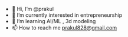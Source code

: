 - 👋 Hi, I’m @prakul
- 👀 I’m currently interested in entrepreneurship  
- 🌱 I’m learning AI/ML , 3d modeling
- 📫 How to reach me prakul828@gmail.com

<!---
prakul1982/prakul1982 is a ✨ special ✨ repository because its `README.md` (this file) appears on your GitHub profile.
You can click the Preview link to take a look at your changes.
--->
